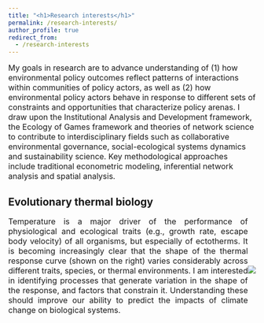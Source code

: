 ```yaml
---
title: "<h1>Research interests</h1>"
permalink: /research-interests/
author_profile: true
redirect_from: 
  - /research-interests
---
```



<font size = "3">
My goals in research are to advance understanding of (1) how environmental policy outcomes reflect patterns of interactions within communities of policy actors, as well as (2) how environmental policy actors behave in response to different sets of constraints and opportunities that characterize policy arenas. I draw upon the Institutional Analysis and Development framework, the Ecology of Games framework and theories of network science to contribute to interdisciplinary fields such as collaborative environmental governance, social-ecological systems dynamics and sustainability science. Key methodological approaches include traditional econometric modeling, inferential network analysis and spatial analysis.
</font>

<h2><b>Evolutionary thermal biology</b></h2>
<div style = "display:flex; align-items:center;">
<div style="text-align: justify;">

<font size = "3">
Temperature is a major driver of the performance of physiological 
and ecological traits (e.g., growth rate, escape body velocity) of all 
organisms, but especially of ectotherms. It is becoming increasingly clear 
that the shape of the thermal response curve (shown on the right) varies considerably 
across different traits, species, or thermal environments. I am interested 
in identifying processes that generate variation in the shape of the  
response, and factors that constrain it. Understanding 
these should improve our ability to predict the impacts of climate change 
on biological systems.
</font><br><br>

</div>
<img src="../images/evo_thermal_bio.png" style = "max-width:30vw">
</div>
